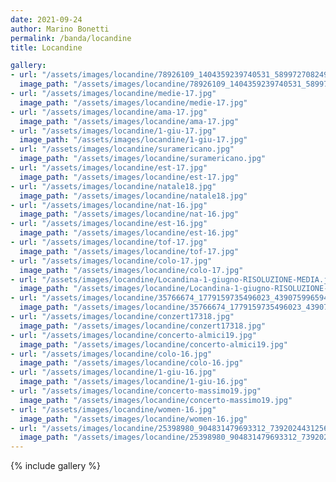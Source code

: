 ```yaml
---
date: 2021-09-24
author: Marino Bonetti
permalink: /banda/locandine
title: Locandine

gallery:
- url: "/assets/images/locandine/78926109_1404359239740531_5899727082497245184_n.jpg"
  image_path: "/assets/images/locandine/78926109_1404359239740531_5899727082497245184_n.jpg"
- url: "/assets/images/locandine/medie-17.jpg"
  image_path: "/assets/images/locandine/medie-17.jpg"
- url: "/assets/images/locandine/ama-17.jpg"
  image_path: "/assets/images/locandine/ama-17.jpg"
- url: "/assets/images/locandine/1-giu-17.jpg"
  image_path: "/assets/images/locandine/1-giu-17.jpg"
- url: "/assets/images/locandine/suramericano.jpg"
  image_path: "/assets/images/locandine/suramericano.jpg"
- url: "/assets/images/locandine/est-17.jpg"
  image_path: "/assets/images/locandine/est-17.jpg"
- url: "/assets/images/locandine/natale18.jpg"
  image_path: "/assets/images/locandine/natale18.jpg"
- url: "/assets/images/locandine/nat-16.jpg"
  image_path: "/assets/images/locandine/nat-16.jpg"
- url: "/assets/images/locandine/est-16.jpg"
  image_path: "/assets/images/locandine/est-16.jpg"
- url: "/assets/images/locandine/tof-17.jpg"
  image_path: "/assets/images/locandine/tof-17.jpg"
- url: "/assets/images/locandine/colo-17.jpg"
  image_path: "/assets/images/locandine/colo-17.jpg"
- url: "/assets/images/locandine/Locandina-1-giugno-RISOLUZIONE-MEDIA.jpg"
  image_path: "/assets/images/locandine/Locandina-1-giugno-RISOLUZIONE-MEDIA.jpg"
- url: "/assets/images/locandine/35766674_1779159735496023_4390759965942349824_n.jpg"
  image_path: "/assets/images/locandine/35766674_1779159735496023_4390759965942349824_n.jpg"
- url: "/assets/images/locandine/conzert17318.jpg"
  image_path: "/assets/images/locandine/conzert17318.jpg"
- url: "/assets/images/locandine/concerto-almici19.jpg"
  image_path: "/assets/images/locandine/concerto-almici19.jpg"
- url: "/assets/images/locandine/colo-16.jpg"
  image_path: "/assets/images/locandine/colo-16.jpg"
- url: "/assets/images/locandine/1-giu-16.jpg"
  image_path: "/assets/images/locandine/1-giu-16.jpg"
- url: "/assets/images/locandine/concerto-massimo19.jpg"
  image_path: "/assets/images/locandine/concerto-massimo19.jpg"
- url: "/assets/images/locandine/women-16.jpg"
  image_path: "/assets/images/locandine/women-16.jpg"
- url: "/assets/images/locandine/25398980_904831479693312_7392024431256333145_n.jpg"
  image_path: "/assets/images/locandine/25398980_904831479693312_7392024431256333145_n.jpg"
---
```



{% include gallery %}